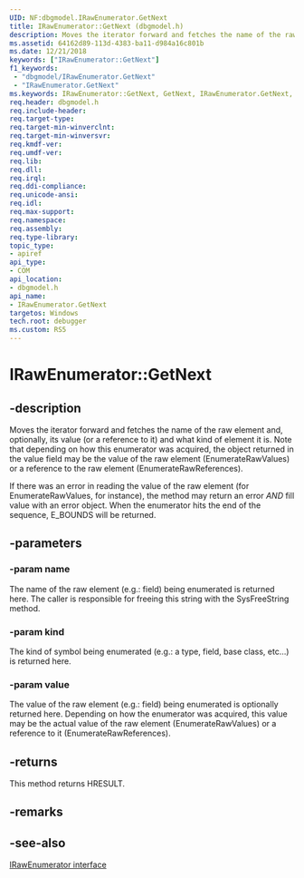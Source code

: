 ```yaml
---
UID: NF:dbgmodel.IRawEnumerator.GetNext
title: IRawEnumerator::GetNext (dbgmodel.h)
description: Moves the iterator forward and fetches the name of the raw element and, optionally, its value (or a reference to it) and what kind of element it is.
ms.assetid: 64162d89-113d-4383-ba11-d984a16c801b
ms.date: 12/21/2018
keywords: ["IRawEnumerator::GetNext"]
f1_keywords:
 - "dbgmodel/IRawEnumerator.GetNext"
 - "IRawEnumerator.GetNext"
ms.keywords: IRawEnumerator::GetNext, GetNext, IRawEnumerator.GetNext, IRawEnumerator::GetNext, IRawEnumerator.GetNext
req.header: dbgmodel.h
req.include-header:
req.target-type:
req.target-min-winverclnt:
req.target-min-winversvr:
req.kmdf-ver:
req.umdf-ver:
req.lib:
req.dll:
req.irql: 
req.ddi-compliance:
req.unicode-ansi:
req.idl:
req.max-support:
req.namespace:
req.assembly:
req.type-library: 
topic_type: 
- apiref
api_type: 
- COM
api_location: 
- dbgmodel.h
api_name: 
- IRawEnumerator.GetNext
targetos: Windows
tech.root: debugger
ms.custom: RS5
---
```


# IRawEnumerator::GetNext


## -description
Moves the iterator forward and fetches the name of the raw element and, optionally, its value (or a reference to it) and what kind of element it is. Note that depending on how this enumerator was acquired, the object returned in the value field may be the value of the raw element (EnumerateRawValues) or a reference to the raw element (EnumerateRawReferences).
    
If there was an error in reading the value of the raw element (for EnumerateRawValues, for instance), the method may return an error *AND* fill value with an error object. When the enumerator hits the end of the sequence, E_BOUNDS will be returned.

## -parameters

### -param name
The name of the raw element (e.g.: field) being enumerated is returned here.  The caller is responsible for freeing this string with the SysFreeString method.

### -param kind
The kind of symbol being enumerated (e.g.: a type, field, base class, etc…) is returned here.

### -param value
The value of the raw element (e.g.: field) being enumerated is optionally returned here.  Depending on how the enumerator was acquired, this value may be the actual value of the raw element (EnumerateRawValues) or a reference to it (EnumerateRawReferences).

## -returns
This method returns HRESULT.

## -remarks

## -see-also

[IRawEnumerator interface](nn-dbgmodel-irawenumerator.md)
